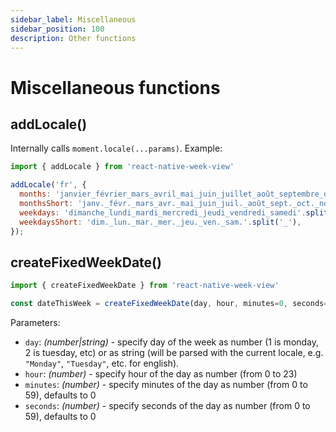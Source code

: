```yaml
---
sidebar_label: Miscellaneous
sidebar_position: 100
description: Other functions
---
```


# Miscellaneous functions


## addLocale()

Internally calls `moment.locale(...params)`. Example:

```js
import { addLocale } from 'react-native-week-view'

addLocale('fr', {
  months: 'janvier_février_mars_avril_mai_juin_juillet_août_septembre_octobre_novembre_décembre'.split('_'),
  monthsShort: 'janv._févr._mars_avr._mai_juin_juil._août_sept._oct._nov._déc.'.split('_'),
  weekdays: 'dimanche_lundi_mardi_mercredi_jeudi_vendredi_samedi'.split('_'),
  weekdaysShort: 'dim._lun._mar._mer._jeu._ven._sam.'.split('_'),
});
```

## createFixedWeekDate()

```js
import { createFixedWeekDate } from 'react-native-week-view'

const dateThisWeek = createFixedWeekDate(day, hour, minutes=0, seconds=0);
```

Parameters:

* `day`: _(number|string)_ - specify day of the week as number (1 is monday, 2 is tuesday, etc) or as string (will be parsed with the current locale, e.g. `"Monday"`, `"Tuesday"`, etc. for english).
* `hour`: _(number)_ - specify hour of the day as number (from 0 to 23)
* `minutes`: _(number)_ - specify minutes of the day as number (from 0 to 59), defaults to 0
* `seconds`: _(number)_ - specify seconds of the day as number (from 0 to 59), defaults to 0

